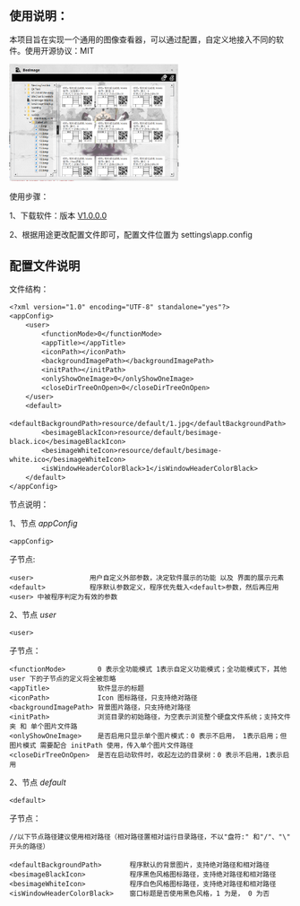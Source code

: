 
## 使用说明：

本项目旨在实现一个通用的图像查看器，可以通过配置，自定义地接入不同的软件。使用开源协议：MIT

<img src="https://github.com/BensonLaur/image-storage/raw/master/BesImage%20project/3.png" width="60%" height="60%">

使用步骤：

1、下载软件：版本 [V1.0.0.0](https://github.com/BensonLaur/BesImage/releases/download/v1.0/besimage.zip)

2、根据用途更改配置文件即可，配置文件位置为 settings\app.config

## 配置文件说明

文件结构：


    <?xml version="1.0" encoding="UTF-8" standalone="yes"?>
    <appConfig>
        <user>
            <functionMode>0</functionMode>
            <appTitle></appTitle>
            <iconPath></iconPath>
            <backgroundImagePath></backgroundImagePath>
            <initPath></initPath>
            <onlyShowOneImage>0</onlyShowOneImage>
            <closeDirTreeOnOpen>0</closeDirTreeOnOpen>
        </user>
        <default>
            <defaultBackgroundPath>resource/default/1.jpg</defaultBackgroundPath>
            <besimageBlackIcon>resource/default/besimage-black.ico</besimageBlackIcon>
            <besimageWhiteIcon>resource/default/besimage-white.ico</besimageWhiteIcon>
            <isWindowHeaderColorBlack>1</isWindowHeaderColorBlack>
        </default>
    </appConfig>

节点说明：

1、节点 *appConfig*
 
    <appConfig> 

子节点:
  
    <user>              用户自定义外部参数，决定软件展示的功能 以及 界面的展示元素
    <default>           程序默认参数定义，程序优先载入<default>参数，然后再应用 <user> 中被程序判定为有效的参数
 
2、节点 *user*

    <user> 

子节点：

    <functionMode>        0 表示全功能模式 1表示自定义功能模式；全功能模式下，其他 user 下的子节点的定义将全被忽略
    <appTitle>            软件显示的标题
    <iconPath>            Icon 图标路径，只支持绝对路径
    <backgroundImagePath> 背景图片路径，只支持绝对路径
    <initPath>            浏览目录的初始路径，为空表示浏览整个硬盘文件系统；支持文件夹 和 单个图片文件路
    <onlyShowOneImage>    是否启用只显示单个图片模式：0 表示不启用， 1表示启用；但图片模式 需要配合 initPath 使用，传入单个图片文件路径
    <closeDirTreeOnOpen>  是否在启动软件时，收起左边的目录树：0 表示不启用，1表示启用

2、节点 *default*

    <default> 

子节点：

    //以下节点路径建议使用相对路径（相对路径置相对运行目录路径，不以"盘符:" 和"/"、"\" 开头的路径）
    
    <defaultBackgroundPath>       程序默认的背景图片，支持绝对路径和相对路径
    <besimageBlackIcon>           程序黑色风格图标路径，支持绝对路径和相对路径
    <besimageWhiteIcon>           程序白色风格图标路径，支持绝对路径和相对路径
    <isWindowHeaderColorBlack>    窗口标题是否使用黑色风格，1 为是， 0 为否

